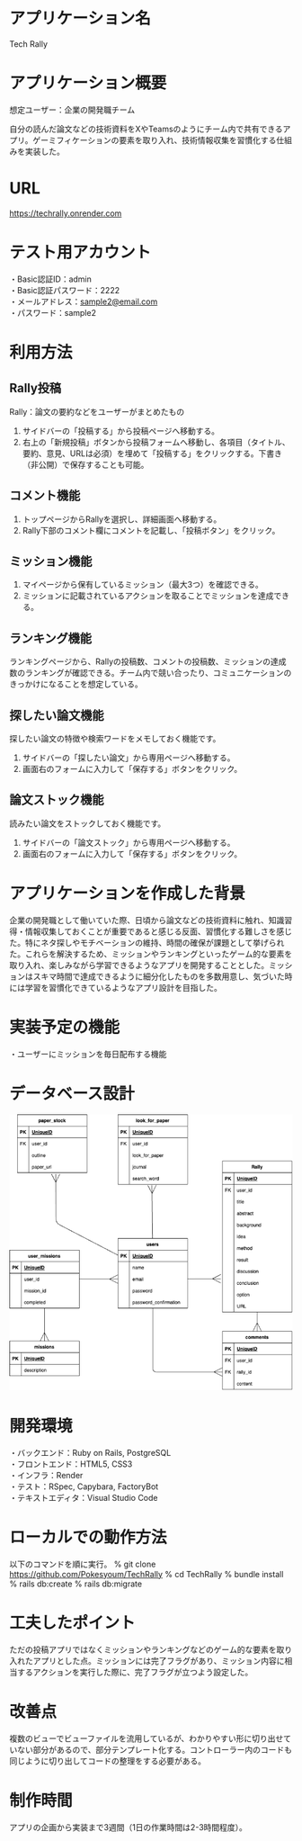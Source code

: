 # アプリケーション名
Tech Rally

# アプリケーション概要
想定ユーザー：企業の開発職チーム

自分の読んだ論文などの技術資料をXやTeamsのようにチーム内で共有できるアプリ。ゲーミフィケーションの要素を取り入れ、技術情報収集を習慣化する仕組みを実装した。

# URL
https://techrally.onrender.com

# テスト用アカウント
・Basic認証ID：admin<br>
・Basic認証パスワード：2222<br>
・メールアドレス：sample2@email.com<br>
・パスワード：sample2

# 利用方法
## Rally投稿
Rally：論文の要約などをユーザーがまとめたもの
1. サイドバーの「投稿する」から投稿ページへ移動する。
2. 右上の「新規投稿」ボタンから投稿フォームへ移動し、各項目（タイトル、要約、意見、URLは必須）を埋めて「投稿する」をクリックする。下書き（非公開）で保存することも可能。

## コメント機能
1. トップページからRallyを選択し、詳細画面へ移動する。
2. Rally下部のコメント欄にコメントを記載し、「投稿ボタン」をクリック。

## ミッション機能
1. マイページから保有しているミッション（最大3つ）を確認できる。
2. ミッションに記載されているアクションを取ることでミッションを達成できる。

## ランキング機能
ランキングページから、Rallyの投稿数、コメントの投稿数、ミッションの達成数のランキングが確認できる。チーム内で競い合ったり、コミュニケーションのきっかけになることを想定している。

## 探したい論文機能
探したい論文の特徴や検索ワードをメモしておく機能です。
1. サイドバーの「探したい論文」から専用ページへ移動する。
2. 画面右のフォームに入力して「保存する」ボタンをクリック。

## 論文ストック機能
読みたい論文をストックしておく機能です。
1. サイドバーの「論文ストック」から専用ページへ移動する。
2. 画面右のフォームに入力して「保存する」ボタンをクリック。

# アプリケーションを作成した背景
企業の開発職として働いていた際、日頃から論文などの技術資料に触れ、知識習得・情報収集しておくことが重要であると感じる反面、習慣化する難しさを感じた。特にネタ探しやモチベーションの維持、時間の確保が課題として挙げられた。これらを解決するため、ミッションやランキングといったゲーム的な要素を取り入れ、楽しみながら学習できるようなアプリを開発することとした。ミッションはスキマ時間で達成できるように細分化したものを多数用意し、気づいた時には学習を習慣化できているようなアプリ設計を目指した。

# 実装予定の機能
・ユーザーにミッションを毎日配布する機能

# データベース設計
![alt text](database.png)

# 開発環境
・バックエンド：Ruby on Rails, PostgreSQL<br>
・フロントエンド：HTML5, CSS3<br>
・インフラ：Render<br>
・テスト：RSpec, Capybara, FactoryBot<br>
・テキストエディタ：Visual Studio Code

# ローカルでの動作方法
以下のコマンドを順に実行。
% git clone https://github.com/Pokesyoum/TechRally
% cd TechRally
% bundle install
% rails db:create
% rails db:migrate

# 工夫したポイント
ただの投稿アプリではなくミッションやランキングなどのゲーム的な要素を取り入れたアプリとした点。ミッションには完了フラグがあり、ミッション内容に相当するアクションを実行した際に、完了フラグが立つよう設定した。

# 改善点
複数のビューでビューファイルを流用しているが、わかりやすい形に切り出せていない部分があるので、部分テンプレート化する。コントローラー内のコードも同じように切り出してコードの整理をする必要がある。

# 制作時間
アプリの企画から実装まで3週間（1日の作業時間は2-3時間程度）。